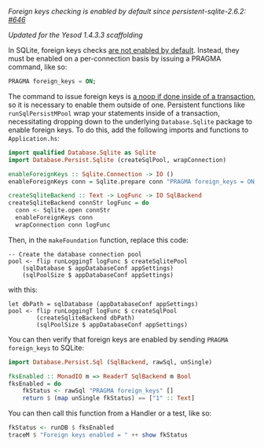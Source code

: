 *Foreign keys checking is enabled by default since persistent-sqlite-2.6.2: [#646](https://github.com/yesodweb/persistent/pull/646)*

*Updated for the Yesod 1.4.3.3 scaffolding*

In SQLite, foreign keys checks [are not enabled by default](https://www.sqlite.org/foreignkeys.html#fk_enable). Instead, they must be enabled on a per-connection basis by issuing a PRAGMA command, like so:

```sql
PRAGMA foreign_keys = ON;
```

The command to issue foreign keys is [a noop if done inside of a transaction](https://www.sqlite.org/foreignkeys.html#fk_enable), so it is necessary to enable them outside of one. Persistent functions like `runSqlPersistMPool` wrap your statements inside of a transaction, necessitating dropping down to the underlying `Database.Sqlite` package to enable foreign keys. To do this, add the following imports and functions to `Application.hs`:

```haskell
import qualified Database.Sqlite as Sqlite
import Database.Persist.Sqlite (createSqlPool, wrapConnection)

enableForeignKeys :: Sqlite.Connection -> IO ()
enableForeignKeys conn = Sqlite.prepare conn "PRAGMA foreign_keys = ON;" >>= void . Sqlite.step

createSqliteBackend :: Text -> LogFunc -> IO SqlBackend
createSqliteBackend connStr logFunc = do
  conn <- Sqlite.open connStr
  enableForeignKeys conn
  wrapConnection conn logFunc

```

Then, in the `makeFoundation` function, replace this code:
```
-- Create the database connection pool
pool <- flip runLoggingT logFunc $ createSqlitePool
    (sqlDatabase $ appDatabaseConf appSettings)
    (sqlPoolSize $ appDatabaseConf appSettings)
```

with this:

```
let dbPath = sqlDatabase (appDatabaseConf appSettings)
pool <- flip runLoggingT logFunc $ createSqlPool
        (createSqliteBackend dbPath)
        (sqlPoolSize $ appDatabaseConf appSettings)
```

You can then verify that foreign keys are enabled by sending `PRAGMA foreign_keys` to SQLite:

```haskell
import Database.Persist.Sql (SqlBackend, rawSql, unSingle)

fksEnabled :: MonadIO m => ReaderT SqlBackend m Bool
fksEnabled = do
    fkStatus <- rawSql "PRAGMA foreign_keys" []
    return $ (map unSingle fkStatus) == ["1" :: Text]
```

You can then call this function from a Handler or a test, like so:

```haskell
fkStatus <- runDB $ fksEnabled
traceM $ "Foreign keys enabled = " ++ show fkStatus
```
